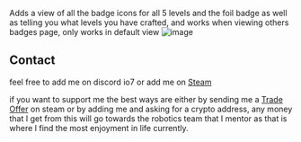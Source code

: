 Adds a view of all the badge icons for all 5 levels and the foil badge as well as telling you what levels you have crafted, and works when viewing others badges page, only works in default view
![image](https://github.com/user-attachments/assets/1f3640aa-19a0-4905-9fff-1173504567e0)


## Contact
feel free to add me on discord io7 or add me on [Steam](https://steamcommunity.com/id/client)

if you want to support me the best ways are either by sending me a [Trade Offer](https://steamcommunity.com/tradeoffer/new/?partner=1053762784&token=sjVuSqZ0) on steam or by adding me and asking for a crypto address, any money that I get from this will go towards the robotics team that I mentor as that is where I find the most enjoyment in life currently.
